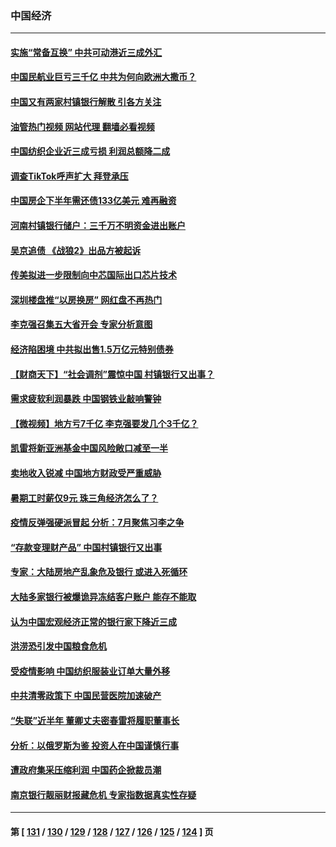 ### 中国经济
---
#### [实施“常备互换” 中共可动港近三成外汇](../../pages/ncid283/n13777440.md?07101245) 
#### [中国民航业巨亏三千亿 中共为何向欧洲大撒币？](../../pages/ncid283/n13777343.md?07101245) 
#### [中国又有两家村镇银行解散 引各方关注](../../pages/ncid283/n13777317.md?07101245) 
#### [油管热门视频 网站代理 翻墙必看视频](http://209.222.30.114:81/youtube.html?07101245)
#### [中国纺织企业近三成亏损 利润总额降二成](../../pages/ncid283/n13777266.md?07101245) 
#### [调查TikTok呼声扩大 拜登承压](../../pages/ncid283/n13777106.md?07101245) 
#### [中国房企下半年需还债133亿美元 难再融资](../../pages/ncid283/n13776986.md?07101245) 
#### [河南村镇银行储户：三千万不明资金进出账户](../../pages/ncid283/n13776876.md?07101245) 
#### [吴京追债 《战狼2》出品方被起诉](../../pages/ncid283/n13776671.md?07101245) 
#### [传美拟进一步限制向中芯国际出口芯片技术](../../pages/ncid283/n13776630.md?07101245) 
#### [深圳楼盘推“以房换房” 网红盘不再热门](../../pages/ncid283/n13776157.md?07101245) 
#### [李克强召集五大省开会 专家分析意图](../../pages/ncid283/n13776215.md?07101245) 
#### [经济陷困境 中共拟出售1.5万亿元特别债券](../../pages/ncid283/n13776080.md?07101245) 
#### [【财商天下】“社会调剂”震惊中国 村镇银行又出事？](../../pages/ncid283/n13775860.md?07101245) 
#### [需求疲软利润暴跌 中国钢铁业敲响警钟](../../pages/ncid283/n13775851.md?07101245) 
#### [【微视频】地方亏7千亿 李克强要发几个3千亿？](../../pages/ncid283/n13775772.md?07101245) 
#### [凯雷将新亚洲基金中国风险敞口减至一半](../../pages/ncid283/n13775841.md?07101245) 
#### [卖地收入锐减 中国地方财政受严重威胁](../../pages/ncid283/n13775526.md?07101245) 
#### [暑期工时薪仅9元 珠三角经济怎么了？](../../pages/ncid283/n13775457.md?07101245) 
#### [疫情反弹强硬派冒起 分析：7月聚焦习李之争](../../pages/ncid283/n13775277.md?07101245) 
#### [“存款变理财产品” 中国村镇银行又出事](../../pages/ncid283/n13775146.md?07101245) 
#### [专家：大陆房地产乱象危及银行 或进入死循环](../../pages/ncid283/n13774859.md?07101245) 
#### [大陆多家银行被爆诡异冻结客户账户 能存不能取](../../pages/ncid283/n13774960.md?07101245) 
#### [认为中国宏观经济正常的银行家下降近三成](../../pages/ncid283/n13775169.md?07101245) 
#### [洪涝恐引发中国粮食危机](../../pages/ncid283/n13775159.md?07101245) 
#### [受疫情影响 中国纺织服装业订单大量外移](../../pages/ncid283/n13775107.md?07101245) 
#### [中共清零政策下 中国民营医院加速破产](../../pages/ncid283/n13774881.md?07101245) 
#### [“失联”近半年 董卿丈夫密春雷将履职董事长](../../pages/ncid283/n13775013.md?07101245) 
#### [分析：以俄罗斯为鉴 投资人在中国谨慎行事](../../pages/ncid283/n13774847.md?07101245) 
#### [遭政府集采压缩利润 中国药企掀裁员潮](../../pages/ncid283/n13774969.md?07101245) 
#### [南京银行靓丽财报藏危机 专家指数据真实性存疑](../../pages/ncid283/n13774943.md?07101245) 

---
#### 第 [ [131](./131.md?07101245) / [130](./130.md?07101245) / [129](./129.md?07101245) / [128](./128.md?07101245) / [127](./127.md?07101245) / [126](./126.md?07101245) / [125](./125.md?07101245) / [124](./124.md?07101245) ] 页
